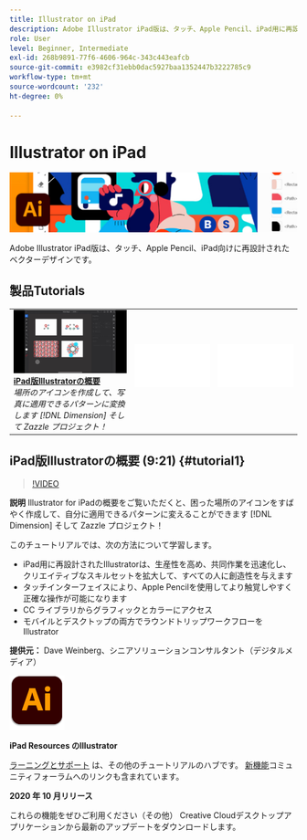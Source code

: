 ```yaml
---
title: Illustrator on iPad
description: Adobe Illustrator iPad版は、タッチ、Apple Pencil、iPad用に再設計されたベクターデザインのエクスペリエンスです
role: User
level: Beginner, Intermediate
exl-id: 268b9891-77f6-4606-964c-343c443eafcb
source-git-commit: e3982cf31ebb0dac5927baa1352447b3222785c9
workflow-type: tm+mt
source-wordcount: '232'
ht-degree: 0%

---
```


# Illustrator on iPad

![チュートリアルヒーロー画像](../assets/AIoniPad.jpg)

Adobe Illustrator iPad版は、タッチ、Apple Pencil、iPad向けに再設計されたベクターデザインです。

## 製品Tutorials

<table style="table-layout:fixed">
<tr>
 <td>
   <a href="illustratoripad.md#tutorial1">
      <img alt="iPad版Illustratorの概要" src="../assets/illustrator-iPad_repeat_weinberg_thumbnail.jpg" />
   </a>
    <div>
   <a href="illustratoripad.md#tutorial1"><strong>iPad版Illustratorの概要</strong></a>
    </div>
    <em>場所のアイコンを作成して、写真に適用できるパターンに変換します [!DNL Dimension] そして Zazzle プロジェクト！</em>
    <br>
  </td>
  <td>
    <img alt="スペーサー" src="../assets/Whitespacer.png" />
    <div>
    <br>
  </td>
  <td>
    <img alt="スペーサー" src="../assets/Whitespacer.png" />
    <div>
    <br>
  </td>
</tr>
</table>

## iPad版Illustratorの概要 (9:21) {#tutorial1}

>[!VIDEO](https://video.tv.adobe.com/v/326823?hidetitle=true)

**説明**
Illustrator for iPadの概要をご覧いただくと、困った場所のアイコンをすばやく作成して、自分に適用できるパターンに変えることができます [!DNL Dimension] そして Zazzle プロジェクト！

このチュートリアルでは、次の方法について学習します。
* iPad用に再設計されたIllustratorは、生産性を高め、共同作業を迅速化し、クリエイティブなスキルセットを拡大して、すべての人に創造性を与えます
* タッチインターフェイスにより、Apple Pencilを使用してより触覚しやすく正確な操作が可能になります
* CC ライブラリからグラフィックとカラーにアクセス
* モバイルとデスクトップの両方でラウンドトリップワークフローをIllustrator

**提供元：**
Dave Weinberg、シニアソリューションコンサルタント（デジタルメディア）

![IllustratoriPadロゴ](../assets/ai_appicon_96.png)

**iPad Resources のIllustrator**

[ラーニングとサポート](https://helpx.adobe.com/support/illustrator.html) は、その他のチュートリアルのハブです。 [新機能](https://helpx.adobe.com/illustrator/using/whats-new/mobile-2021.html)コミュニティフォーラムへのリンクも含まれています。

**2020 年 10 月リリース**

これらの機能をぜひご利用ください（その他） Creative Cloudデスクトップアプリケーションから最新のアップデートをダウンロードします。

